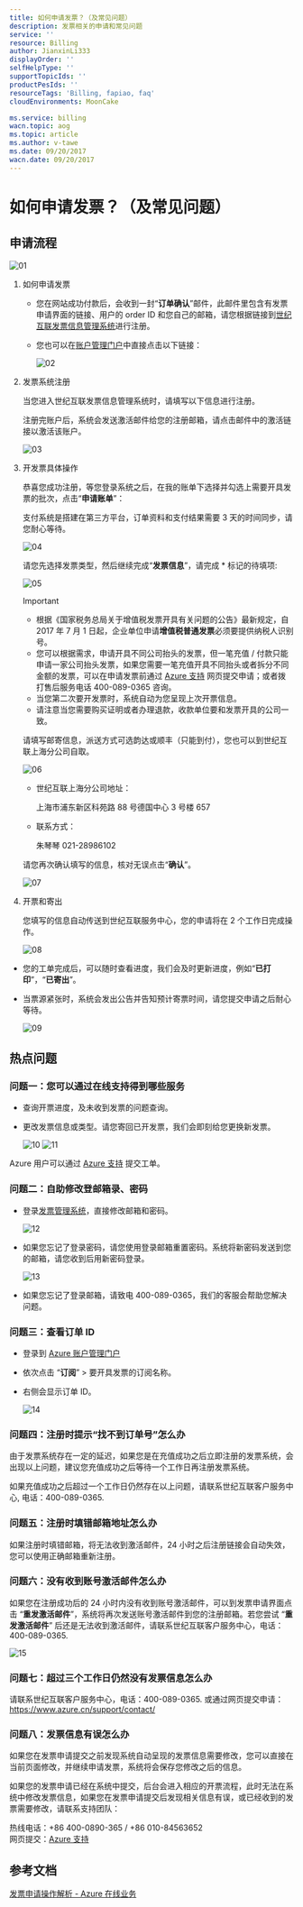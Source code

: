 ```yaml
---
title: 如何申请发票？（及常见问题）
description: 发票相关的申请和常见问题
service: ''
resource: Billing
author: JianxinLi333
displayOrder: ''
selfHelpType: ''
supportTopicIds: ''
productPesIds: ''
resourceTags: 'Billing, fapiao, faq'
cloudEnvironments: MoonCake

ms.service: billing
wacn.topic: aog
ms.topic: article
ms.author: v-tawe
ms.date: 09/20/2017
wacn.date: 09/20/2017
---
```

# 如何申请发票？（及常见问题）

## 申请流程

![01](media/aog-commerce-fapiao-process/01.png)

1. 如何申请发票

    - 您在网站成功付款后，会收到一封“**订单确认**”邮件，此邮件里包含有发票申请界面的链接、用户的 order ID 和您自己的邮箱，请您根据链接到[世纪互联发票信息管理系统](http://fapiao.cloud.21vianet.com/EmailAcount/Register)进行注册。
    - 您也可以在[账户管理门户](https://account.windowsazure.cn/Home/Index)中直接点击以下链接：
    
        ![02](media/aog-commerce-fapiao-process/02.png)

2. 发票系统注册

    当您进入世纪互联发票信息管理系统时，请填写以下信息进行注册。

    注册完账户后，系统会发送激活邮件给您的注册邮箱，请点击邮件中的激活链接以激活该账户。

    ![03](media/aog-commerce-fapiao-process/03.png)

3. 开发票具体操作

    恭喜您成功注册，等您登录系统之后，在我的账单下选择并勾选上需要开具发票的批次，点击“**申请账单**”：

    支付系统是搭建在第三方平台，订单资料和支付结果需要 3 天的时间同步，请您耐心等待。

    ![04](media/aog-commerce-fapiao-process/04.png)

    请您先选择发票类型，然后继续完成“**发票信息**”，请完成 * 标记的待填项:

    ![05](media/aog-commerce-fapiao-process/05.png)

    > [!IMPORTANT]
    > - 根据《国家税务总局关于增值税发票开具有关问题的公告》最新规定，自 2017 年 7 月 1 日起，企业单位申请**增值税普通发票**必须要提供纳税人识别号。
    > - 您可以根据需求，申请开具不同公司抬头的发票，但一笔充值 / 付款只能申请一家公司抬头发票，如果您需要一笔充值开具不同抬头或者拆分不同金额的发票，可以在申请发票前通过 [Azure 支持](https://www.azure.cn/support/contact/) 网页提交申请；或者拨打售后服务电话 400-089-0365 咨询。
    > - 当您第二次要开发票时，系统自动为您呈现上次开票信息。
    > - 请注意当您需要购买证明或者办理退款，收款单位要和发票开具的公司一致。

    请填写邮寄信息，派送方式可选韵达或顺丰（只能到付），您也可以到世纪互联上海分公司自取。

    ![06](media/aog-commerce-fapiao-process/06.png)

    - 世纪互联上海分公司地址：

        上海市浦东新区科苑路 88 号德国中心 3 号楼 657

    - 联系方式：

        朱琴琴 021-28986102

    请您再次确认填写的信息，核对无误点击“**确认**”。

    ![07](media/aog-commerce-fapiao-process/07.png)

4. 开票和寄出
    
    您填写的信息自动传送到世纪互联服务中心，您的申请将在 2 个工作日完成操作。

    ![08](media/aog-commerce-fapiao-process/08.png)

- 您的工单完成后，可以随时查看进度，我们会及时更新进度，例如“**已打印**”，“**已寄出**”。
- 当票源紧张时，系统会发出公告并告知预计寄票时间，请您提交申请之后耐心等待。

    ![09](media/aog-commerce-fapiao-process/09.png)

## 热点问题

### 问题一：您可以通过在线支持得到哪些服务

- 查询开票进度，及未收到发票的问题查询。
- 更改发票信息或类型。请您寄回已开发票，我们会即刻给您更换新发票。

    ![10](media/aog-commerce-fapiao-process/10.png)
    ![11](media/aog-commerce-fapiao-process/11.png)

Azure 用户可以通过 [Azure 支持](https://www.azure.cn/support/contact/) 提交工单。

### 问题二：自助修改登邮箱录、密码

- 登录[发票管理系统](http://fapiao.cloud.21vianet.com/EmailAcount/LoginView)，直接修改邮箱和密码。

    ![12](media/aog-commerce-fapiao-process/12.png)

- 如果您忘记了登录密码，请您使用登录邮箱重置密码。系统将新密码发送到您的邮箱，请您收到后用新密码登录。

    ![13](media/aog-commerce-fapiao-process/13.png)

- 如果您忘记了登录邮箱，请致电 400-089-0365，我们的客服会帮助您解决问题。

### 问题三：查看订单 ID

- 登录到 [Azure 账户管理门户](https://account.windowsazure.cn)
- 依次点击 “**订阅**” > 要开具发票的订阅名称。
- 右侧会显示订单 ID。

    ![14](media/aog-commerce-fapiao-process/14.png)

### 问题四：注册时提示“**找不到订单号**”怎么办

由于发票系统存在一定的延迟，如果您是在充值成功之后立即注册的发票系统，会出现以上问题，建议您充值成功之后等待一个工作日再注册发票系统。

如果充值成功之后超过一个工作日仍然存在以上问题，请联系世纪互联客户服务中心, 电话：400-089-0365.

### 问题五：注册时填错邮箱地址怎么办

如果注册时填错邮箱，将无法收到激活邮件，24 小时之后注册链接会自动失效，您可以使用正确邮箱重新注册。

### 问题六：没有收到账号激活邮件怎么办

如果您在注册成功后的 24 小时内没有收到账号激活邮件，可以到发票申请界面点击 “**重发激活邮件**”，系统将再次发送账号激活邮件到您的注册邮箱。若您尝试 “**重发激活邮件**” 后还是无法收到激活邮件，请联系世纪互联客户服务中心，电话：400-089-0365.

![15](media/aog-commerce-fapiao-process/15.png)

### 问题七：超过三个工作日仍然没有发票信息怎么办

请联系世纪互联客户服务中心，电话：400-089-0365. 或通过网页提交申请：https://www.azure.cn/support/contact/

### 问题八：发票信息有误怎么办

如果您在发票申请提交之前发现系统自动呈现的发票信息需要修改，您可以直接在当前页面修改，并继续申请发票，系统将会保存您修改之后的信息。

如果您的发票申请已经在系统中提交，后台会进入相应的开票流程，此时无法在系统中修改发票信息，如果您在发票申请提交后发现相关信息有误，或已经收到的发票需要修改，请联系支持团队：

热线电话：+86 400-0890-365 / +86 010-84563652<br>
网页提交：[Azure 支持](https://www.azure.cn/support/contact/)

## 参考文档

[发票申请操作解析 - Azure 在线业务](https://www.azure.cn/pricing/billing/azure-fapiao-process/)